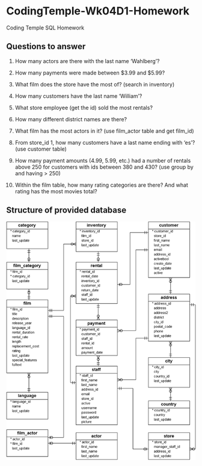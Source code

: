 # CodingTemple-Wk04D1-Homework
Coding Temple SQL Homework

## Questions to answer

1. How many actors are there with the last name ‘Wahlberg’?

1. How many payments were made between $3.99 and $5.99?

1. What film does the store have the most of? (search in inventory)

1. How many customers have the last name ‘William’?

1. What store employee (get the id) sold the most rentals?

1. How many different district names are there?

1. What film has the most actors in it? (use film_actor table and get film_id)

1. From store_id 1, how many customers have a last name ending with ‘es’? (use customer table)

1. How many payment amounts (4.99, 5.99, etc.) had a number of rentals above 250 for customers with ids between 380 and 430? (use group by and having > 250)

1. Within the film table, how many rating categories are there? And what rating has the most movies total?

## Structure of provided database

![alt text](https://github.com/tylerob65/CodingTemple-Wk04D1-Homework/blob/df23afeef04b6086707fa67fb5bb982069d5f410/dvd-rental-sample-database-er-diagram.png?raw=true)
